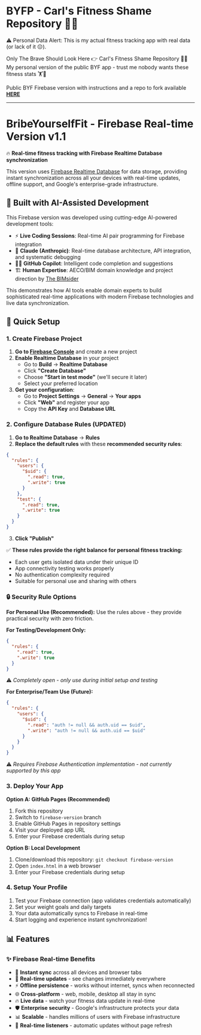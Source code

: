 # BYFP - Carl's Fitness Shame Repository 🤦‍♂️

⚠️ Personal Data Alert: This is my actual fitness tracking app with real data (or lack of it 😔).

Only The Brave Should Look Here 👉 Carl's Fitness Shame Repository 🤦‍♂️
My personal version of the public BYF app - trust me nobody wants these fitness stats 🏋️🤔

Public BYF Firebase version with instructions and a repo to fork available [**HERE**](https://github.com/TheBIMsider/BYF/tree/firebase-version)

---

# BribeYourselfFit - Firebase Real-time Version v1.1

🔥 **Real-time fitness tracking with Firebase Realtime Database synchronization**

This version uses [Firebase Realtime Database](https://firebase.google.com/products/realtime-database) for data storage, providing instant synchronization across all your devices with real-time updates, offline support, and Google's enterprise-grade infrastructure.

## 🤖 **Built with AI-Assisted Development**

This Firebase version was developed using cutting-edge AI-powered development tools:

- ⚡ **Live Coding Sessions**: Real-time AI pair programming for Firebase integration
- 🧠 **Claude (Anthropic)**: Real-time database architecture, API integration, and systematic debugging
- 👨‍💻 **GitHub Copilot**: Intelligent code completion and suggestions
- 🏗️ **Human Expertise**: AECO/BIM domain knowledge and project direction by [The BIMsider](https://bio.link/thebimsider)

This demonstrates how AI tools enable domain experts to build sophisticated real-time applications with modern Firebase technologies and live data synchronization.

## 🚀 Quick Setup

### 1. Create Firebase Project
1. **Go to [Firebase Console](https://console.firebase.google.com/)** and create a new project
2. **Enable Realtime Database** in your project
   - Go to **Build** → **Realtime Database**
   - Click **"Create Database"**
   - Choose **"Start in test mode"** (we'll secure it later)
   - Select your preferred location
3. **Get your configuration**:
   - Go to **Project Settings** → **General** → **Your apps**
   - Click **"Web"** and register your app
   - Copy the **API Key** and **Database URL**

### 2. Configure Database Rules (UPDATED)
1. **Go to Realtime Database** → **Rules**
2. **Replace the default rules** with these **recommended security rules**:
```json
{
  "rules": {
    "users": {
      "$uid": {
        ".read": true,
        ".write": true
      }
    },
    "test": {
      ".read": true,
      ".write": true
    }
  }
}
```
3. **Click "Publish"**

✅ **These rules provide the right balance for personal fitness tracking:**
- Each user gets isolated data under their unique ID
- App connectivity testing works properly
- No authentication complexity required
- Suitable for personal use and sharing with others

### 🔒 **Security Rule Options**

**For Personal Use (Recommended):**
Use the rules above - they provide practical security with zero friction.

**For Testing/Development Only:**
```json
{
  "rules": {
    ".read": true,
    ".write": true
  }
}
```
⚠️ *Completely open - only use during initial setup and testing*

**For Enterprise/Team Use (Future):**
```json
{
  "rules": {
    "users": {
      "$uid": {
        ".read": "auth != null && auth.uid == $uid",
        ".write": "auth != null && auth.uid == $uid"
      }
    }
  }
}
```
⚠️ *Requires Firebase Authentication implementation - not currently supported by this app*

### 3. Deploy Your App
**Option A: GitHub Pages (Recommended)**
1. Fork this repository
2. Switch to `firebase-version` branch
3. Enable GitHub Pages in repository settings
4. Visit your deployed app URL
5. Enter your Firebase credentials during setup

**Option B: Local Development**
1. Clone/download this repository: `git checkout firebase-version`
2. Open `index.html` in a web browser
3. Enter your Firebase credentials during setup

### 4. Setup Your Profile
1. Test your Firebase connection (app validates credentials automatically)
2. Set your weight goals and daily targets
3. Your data automatically syncs to Firebase in real-time
4. Start logging and experience instant synchronization!

## 📊 Features

### ✨ **Firebase Real-time Benefits**
- 🔄 **Instant sync** across all devices and browser tabs
- 📱 **Real-time updates** - see changes immediately everywhere
- ⚡ **Offline persistence** - works without internet, syncs when reconnected
- 🌐 **Cross-platform** - web, mobile, desktop all stay in sync
- 🔥 **Live data** - watch your fitness data update in real-time
- 🛡️ **Enterprise security** - Google's infrastructure protects your data
- 📊 **Scalable** - handles millions of users with Firebase infrastructure
- 🔧 **Real-time listeners** - automatic updates without page refresh
